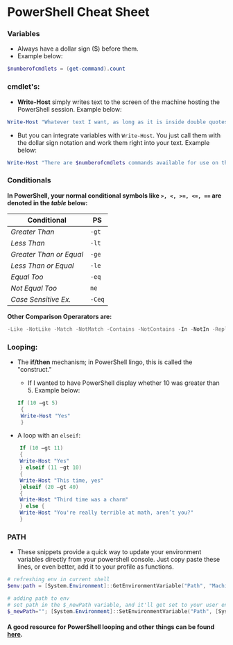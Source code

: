 # PowerShell Cheat Sheet

### Variables
  * Always have a dollar sign ($) before them.
  * Example below:
  ```PowerShell
  $numberofcmdlets = (get-command).count
  ```

### cmdlet's:
  * **Write-Host** simply writes text to the screen of the machine hosting the PowerShell session. Example below:
  ```PowerShell
  Write-Host "Whatever text I want, as long as it is inside double quotes."
  ```
  * But you can integrate variables with `Write-Host`. You just call them with the dollar sign notation and work them right into your text. Example below:
  ```PowerShell
  Write-Host "There are $numberofcmdlets commands available for use on this system."
  ```
### Conditionals
**In PowerShell, your normal conditional symbols like `>, <, >=, <=, ==` are denoted in the _table_ below:**

Conditional | PS 
--- | --- 
*Greater Than* | `-gt` 
*Less Than* | `-lt`
*Greater Than or Equal* | `-ge`
*Less Than or Equal* | `-le` 
*Equal Too* | `-eq`
*Not Equal Too* | `ne`
*Case Sensitive Ex.* | `-Ceq`

**Other Comparison Operarators are:** 
```PowerShell
-Like -NotLike -Match -NotMatch -Contains -NotContains -In -NotIn -Replace
```
### Looping:
  * The **if/then** mechanism; in PowerShell lingo, this is called the "construct."
    * If I wanted to have PowerShell display whether 10 was greater than 5. Example below:
    
    ```PowerShell
    If (10 –gt 5)
     {
     Write-Host "Yes"
     }
     ```
   * A loop with an `elseif`:
    
```PowerShell
    If (10 –gt 11)
    {
    Write-Host "Yes"
    } elseif (11 –gt 10)
    {
    Write-Host "This time, yes"
    }elseif (20 –gt 40)
    {
    Write-Host "Third time was a charm"
    } else {
    Write-Host "You're really terrible at math, aren’t you?"
    }
```

### PATH
* These snippets provide a quick way to update your environment variables directly from your powershell console. Just copy paste these lines, or even better, add it to your profile as functions.

```Powershell
# refreshing env in current shell
$env:path = [System.Environment]::GetEnvironmentVariable("Path", "Machine") + ";" + [System.Environment]::GetEnvironmentVariable("Path", "User")

# adding path to env
# set path in the $_newPath variable, and it'll get set to your user environment path and persisted.
$_newPath=""; [System.Environment]::SetEnvironmentVariable("Path", [System.Environment]::GetEnvironmentVariable("Path", "User") + ";${_newPath}", "User")
```

#### A good resource for PowerShell looping and other things can be found [here](http://www.computerperformance.co.uk/powershell/powershell_loops.htm).
